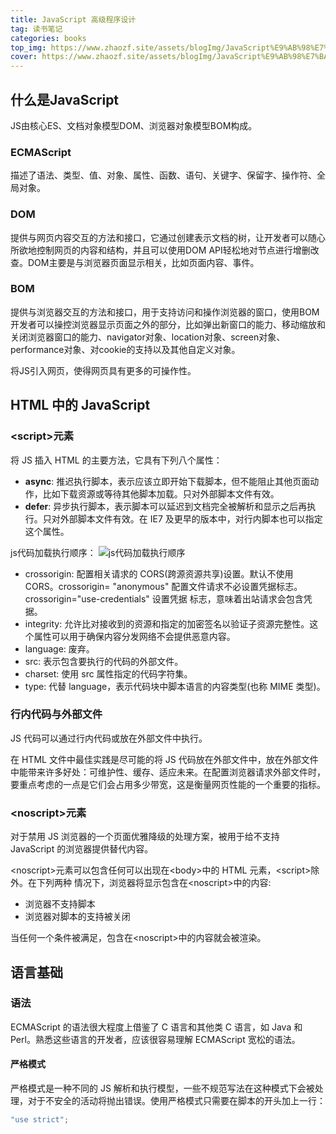 ```yaml
---
title: JavaScript 高级程序设计
tag: 读书笔记
categories: books
top_img: https://www.zhaozf.site/assets/blogImg/JavaScript%E9%AB%98%E7%BA%A7%E7%A8%8B%E5%BA%8F%E8%AE%BE%E8%AE%A1%EF%BC%88%E7%AC%AC4%E7%89%88%EF%BC%89_%E5%B0%81%E4%B8%80.jpg
cover: https://www.zhaozf.site/assets/blogImg/JavaScript%E9%AB%98%E7%BA%A7%E7%A8%8B%E5%BA%8F%E8%AE%BE%E8%AE%A1%EF%BC%88%E7%AC%AC4%E7%89%88%EF%BC%89_%E5%B0%81%E4%B8%80.jpg
---
```


## 什么是JavaScript

JS由核心ES、文档对象模型DOM、浏览器对象模型BOM构成。

### ECMAScript

描述了语法、类型、值、对象、属性、函数、语句、关键字、保留字、操作符、全局对象。

### DOM

提供与网页内容交互的方法和接口，它通过创建表示文档的树，让开发者可以随心所欲地控制网页的内容和结构，并且可以使用DOM API轻松地对节点进行增删改查。DOM主要是与浏览器页面显示相关，比如页面内容、事件。

### BOM

提供与浏览器交互的方法和接口，用于支持访问和操作浏览器的窗口，使用BOM开发者可以操控浏览器显示页面之外的部分，比如弹出新窗口的能力、移动缩放和关闭浏览器窗口的能力、navigator对象、location对象、screen对象、performance对象、对cookie的支持以及其他自定义对象。

将JS引入网页，使得网页具有更多的可操作性。

## HTML 中的 JavaScript

### \<script>元素

将 JS 插入 HTML 的主要方法，它具有下列八个属性：

- **async**: 推迟执行脚本，表示应该立即开始下载脚本，但不能阻止其他页面动作，比如下载资源或等待其他脚本加载。只对外部脚本文件有效。
- **defer**: 异步执行脚本，表示脚本可以延迟到文档完全被解析和显示之后再执行。只对外部脚本文件有效。在 IE7 及更早的版本中，对行内脚本也可以指定这个属性。

js代码加载执行顺序：
![js代码加载执行顺序](https://segmentfault.com/img/bVWhRl/view?w=801&h=814)

- crossorigin: 配置相关请求的 CORS(跨源资源共享)设置。默认不使用 CORS。crossorigin= "anonymous" 配置文件请求不必设置凭据标志。crossorigin="use-credentials" 设置凭据 标志，意味着出站请求会包含凭据。
- integrity: 允许比对接收到的资源和指定的加密签名以验证子资源完整性。这个属性可以用于确保内容分发网络不会提供恶意内容。
- language: 废弃。
- src: 表示包含要执行的代码的外部文件。
- charset: 使用 src 属性指定的代码字符集。
- type: 代替 language，表示代码块中脚本语言的内容类型(也称 MIME 类型)。

### 行内代码与外部文件

JS 代码可以通过行内代码或放在外部文件中执行。

在 HTML 文件中最佳实践是尽可能的将 JS 代码放在外部文件中，放在外部文件中能带来许多好处：可维护性、缓存、适应未来。在配置浏览器请求外部文件时，要重点考虑的一点是它们会占用多少带宽，这是衡量网页性能的一个重要的指标。

### \<noscript>元素

对于禁用 JS 浏览器的一个页面优雅降级的处理方案，被用于给不支持 JavaScript 的浏览器提供替代内容。

\<noscript>元素可以包含任何可以出现在\<body>中的 HTML 元素，\<script>除外。在下列两种 情况下，浏览器将显示包含在\<noscript>中的内容:

- 浏览器不支持脚本
- 浏览器对脚本的支持被关闭

当任何一个条件被满足，包含在\<noscript>中的内容就会被渲染。

## 语言基础

### 语法

ECMAScript 的语法很大程度上借鉴了 C 语言和其他类 C 语言，如 Java 和 Perl。熟悉这些语言的开发者，应该很容易理解 ECMAScript 宽松的语法。

#### 严格模式

严格模式是一种不同的 JS 解析和执行模型，一些不规范写法在这种模式下会被处理，对于不安全的活动将抛出错误。使用严格模式只需要在脚本的开头加上一行：

```js
"use strict";
```
